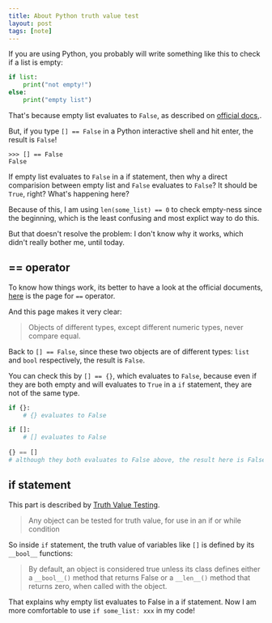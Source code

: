 ```yaml
---
title: About Python truth value test
layout: post
tags: [note]
---
```


If you are using Python, you probably will write something like this to check if a list is empty:

```python
if list:
    print("not empty!")
else:
    print("empty list")
```

That's because empty list evaluates to `False`, as described on [official docs](https://docs.python.org/3.7/library/stdtypes.html#truth),.

But, if you type `[] == False` in a Python interactive shell and hit enter, the result is `False`!

```
>>> [] == False
False
```

If empty list evaluates to `False` in a if statement, then why a direct comparision between empty list and `False` evaluates to `False`? It should be `True`, right? What's happening here?

Because of this, I am using `len(some_list) == 0` to check empty-ness since the beginning, which is the least confusing and most explict way to do this.

But that doesn't resolve the problem: I don't know why it works, which didn't really bother me, until today.

## == operator

To know how things work, its better to have a look at the official documents, [here](https://docs.python.org/3.7/library/stdtypes.html#index-7) is the page for `==` operator.

And this page makes it very clear:

> Objects of different types, except different numeric types, never compare equal.

Back to `[] == False`, since these two objects are of different types: `list` and `bool` respectively, the result is `False`.

You can check this by `[] == {}`, which evaluates to `False`, because even if they are both empty and will evaluates to `True` in a `if` statement, they are not of the same type.

```python
if {}:
    # {} evaluates to False

if []:
    # [] evaluates to False
    
{} == []
# although they both evaluates to False above, the result here is False
```

## if statement

This part is described by [Truth Value Testing](https://docs.python.org/3.7/library/stdtypes.html#truth).

> Any object can be tested for truth value, for use in an if or while condition

So inside `if` statement, the truth value of variables like `[]` is defined by its `__bool__` functions:

> By default, an object is considered true unless its class defines either a `__bool__()` method that returns False or a `__len__()` method that returns zero, when called with the object.

That explains why empty list evaluates to False in a if statement. Now I am more comfortable to use `if some_list: xxx` in my code!